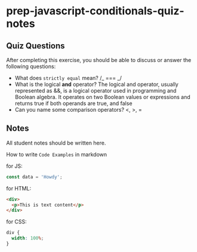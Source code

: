 # prep-javascript-conditionals-quiz-notes

## Quiz Questions

After completing this exercise, you should be able to discuss or answer the following questions:

- What does `strictly equal` mean?
  /_ === _/
- What is the logical **and** operator?
  The logical and operator, usually represented as &&, is a logical operator used in programming and Boolean algebra. It operates on two Boolean values or expressions and returns true if both operands are true, and false
- Can you name some comparison operators?
  <, >, =

## Notes

All student notes should be written here.

How to write `Code Examples` in markdown

for JS:

```javascript
const data = 'Howdy';
```

for HTML:

```html
<div>
  <p>This is text content</p>
</div>
```

for CSS:

```css
div {
  width: 100%;
}
```
